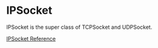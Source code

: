 # IPSocket

IPSocket is the super class of TCPSocket and UDPSocket.

[IPSocket Reference](https://ruby-doc.org/stdlib-2.5.0/libdoc/socket/rdoc/IPSocket.html)
